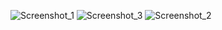 
![Screenshot_1](https://github.com/zihadsikder/flutter_assignment/assets/141271624/9211dde8-9064-4dd0-8f80-a8b5876082eb)
![Screenshot_3](https://github.com/zihadsikder/flutter_assignment/assets/141271624/b3a088aa-88b0-429b-8e78-4fe53d2c9e5c)
![Screenshot_2](https://github.com/zihadsikder/flutter_assignment/assets/141271624/e80b3fad-a6f8-4309-915a-e3e593a61f69)
